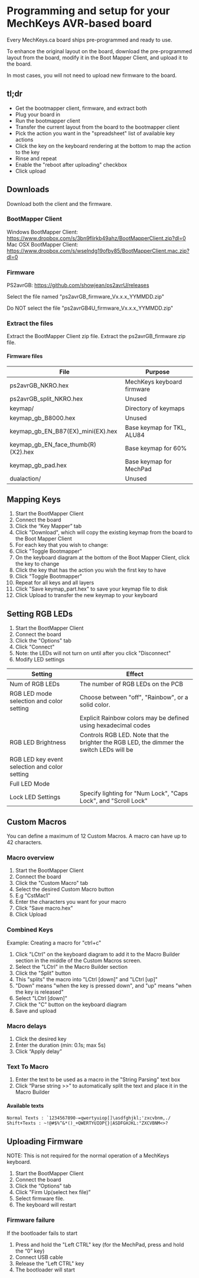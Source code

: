 
# Programming and setup for your MechKeys AVR-based board

Every MechKeys.ca board ships pre-programmed and ready to use.

To enhance the original layout on the board, download the pre-programmed layout from the board, modify it in the Boot Mapper Client, and upload it to the board.

In most cases, you will not need to upload new firmware to the board.

## tl;dr
* Get the bootmapper client, firmware, and extract both
* Plug your board in
* Run the bootmapper client
* Transfer the current layout from the board to the bootmapper client
* Pick the action you want in the "spreadsheet" list of available key actions
* Click the key on the keyboard rendering at the bottom to map the action to the key
* Rinse and repeat
* Enable the "reboot after uploading" checkbox
* Click upload


## Downloads
Download both the client and the firmware.

### BootMapper Client
Windows BootMapper Client: https://www.dropbox.com/s/3bn9flirkb49ahz/BootMapperClient.zip?dl=0
Mac OSX BootMapper Client: https://www.dropbox.com/s/wselndg19ofby85/BootMapperClient.mac.zip?dl=0

### Firmware
PS2avrGB: https://github.com/showjean/ps2avrU/releases

Select the file named "ps2avrGB_firmware_Vx.x.x_YYMMDD.zip"

Do NOT select the file "ps2avrGB4U_firmware_Vx.x.x_YYMMDD.zip"

### Extract the files

Extract the BootMapper Client zip file.
Extract the ps2avrGB_firmware zip file.

#### Firmware files
| File                    | Purpose                    |
|-------------------------|----------------------------|
| ps2avrGB_NKRO.hex       | MechKeys keyboard firmware |
| ps2avrGB_split_NKRO.hex | Unused                     |
| keymap/                 | Directory of keymaps       |
| keymap_gb_B8000.hex     | Unused                     |
| keymap_gb_EN_B87(EX)_mini(EX).hex | Base keymap for TKL, ALU84 |
| keymap_gb_EN_face_thumb(R)(X2).hex | Base keymap for 60% |
| keymap_gb_pad.hex        | Base keymap for MechPad | 
| dualaction/              | Unused |


## Mapping Keys
1. Start the BootMapper Client
1. Connect the board
1. Click the “Key Mapper” tab
1. Click "Download", which will copy the existing keymap from the board to the Boot Mapper Client
1. For each key that you wish to change:
  2. Click "Toggle Bootmapper"
  1. On the keyboard diagram at the bottom of the Boot Mapper Client, click the key to change
  2. Click the key that has the action you wish the first key to have
  3. Click "Toggle Bootmapper"
1. Repeat for all keys and all layers
2. Click "Save keymap_part.hex" to save your keymap file to disk
3. Click Upload to transfer the new keymap to your keyboard


## Setting RGB LEDs
1. Start the BootMapper Client
1. Connect the board
2. Click the "Options" tab
1. Click "Connect"
  1. Note: the LEDs will not turn on until after you click "Disconnect"
1. Modify LED settings

| Setting | Effect |
|---------|--------|
| Num of RGB LEDs | The number of RGB LEDs on the PCB |
| RGB LED mode selection and color setting | Choose between "off", "Rainbow", or a solid color. | 
|                                          | Explicit Rainbow colors may be defined using hexadecimal codes |
| RGB LED Brightness | Controls RGB LED. Note that the brighter the RGB LED, the dimmer the switch LEDs will be |
| RGB LED key event selection and color setting | |
| Full LED Mode | |
| Lock LED Settings | Specify lighting for "Num Lock", "Caps Lock", and "Scroll Lock" |


## Custom Macros 
You can define a maximum of 12 Custom Macros.
A macro can have up to 42 characters.

### Macro overview
1. Start the BootMapper Client
1. Connect the board
2. Click the "Custom Macro" tab
3. Select the desired Custom Macro button
  1. E.g "CstMac1"  
4. Enter the characters you want for your macro
5. Click "Save macro.hex"
6. Click Upload

### Combined Keys
Example: Creating a macro for "ctrl+c"

1. Click "LCtrl" on the keyboard diagram to add it to the Macro Builder section in the middle of the Custom Macros screen.
2. Select the "LCtrl" in the Macro Builder section
3. Click the "Split" button 
4. This "splits" the macro into "LCtrl [down]" and "LCtrl [up]"
5. "Down" means "when the key is pressed down", and "up" means "when the key is released"
6. Select "LCtrl [down]"
7. Click the "C" button on the keyboard diagram
8. Save and upload

### Macro delays
1. Click the desired key
2. Enter the duration (min: 0.1s; max 5s) 
3. Click “Apply delay”

### Text To Macro
1. Enter the text to be used as a macro in the "String Parsing" text box 
2. Click “Parse string >>” to automatically split the text and place it in the Macro Builder 

#### Available texts 
```
Normal Texts : `1234567890-=qwertyuiop[]\asdfghjkl;'zxcvbnm,./
Shift+Texts : ~!@#$%^&*()_+QWERTYUIOP{}|ASDFGHJKL:"ZXCVBNM<>?
```


## Uploading Firmware

NOTE: This is not required for the normal operation of a MechKeys keyboard. 

1. Start the BootMapper Client
1. Connect the board
1. Click the “Options" tab
2. Click "Firm Up(select hex file)”
3. Select firmware file.
4. The keyboard will restart

### Firmware failure
If the bootloader fails to start
1. Press and hold the "Left CTRL" key (for the MechPad, press and hold the “0” key)
2. Connect USB cable 
3. Release the "Left CTRL" key
4. The bootloader will start
